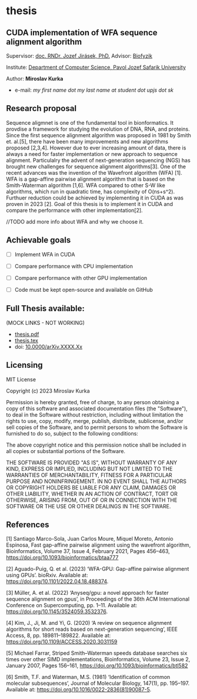 

# thesis  


## CUDA implementation of WFA sequence alignment algorithm 

  Supervisor: [doc. RNDr. Jozef Jirásek, PhD.](https://www.upjs.sk/PF/zamestnanec/jozef.jirasek/)
  Advisor: [Biofyzik](www.biofyzika.sk)

Institute: [Department of Computer Science, Pavol Jozef Safarik University](https://ics.science.upjs.sk/)  
  
  Author: **Miroslav Kurka** 
- e-mail: _my first name dot my last name at student dot upjs dot sk_


## Research proposal 

Sequence aligmnet is one of the fundamental tool in bionformatics. It provdise a framework for studying the evolution of DNA, RNA, and proteins. Since the first sequence alignment algorithm was proposed in 1981 by Smith et. al.[5], there have been many improvements and new algorithms proposed [2,3,4]. However due to ever increasing amount of data, there is always a need for faster implementation or new approach to sequence alignment. Particulalry the advent of next-generation sequencing (NGS) has brought new challenges for sequence alignment algorithms[3]. One of the recent advances was the invention of the Wavefront algorithm (WFA) [1]. WFA is a gap-affine pairwise alignment algorithm that is based on the Smith-Waterman algorithm [1,6]. WFA compared to other S-W like algorithms, which run in quadratic time, has complexity of O(ns+s^2).  Furthuer reduction could be achieved by implementing it in CUDA as was proven in 2023 [2]. Goal of this thesis is to implement it in CUDA and compare the performance with other implementation[2].

//TODO add more info about WFA and why we choose it.

## Achievable goals

- [ ] Implement WFA in CUDA
- [ ] Compare performance with CPU implementation
- [ ] Compare performance with other GPU implementation 
- [ ] Code must be kept open-source and available on GitHub


## Full Thesis available:
(MOCK LINKS - NOT WORKING)
 - [thesis.pdf](thesis.pdf)
 - [thesis.tex](thesis.tex)
 - doi: [10.0000/arXiv.XXXX.Xx](google.com)

## Licensing 
MIT License

Copyright (c) 2023 Miroslav Kurka

Permission is hereby granted, free of charge, to any person obtaining a copy
of this software and associated documentation files (the "Software"), to deal
in the Software without restriction, including without limitation the rights
to use, copy, modify, merge, publish, distribute, sublicense, and/or sell
copies of the Software, and to permit persons to whom the Software is
furnished to do so, subject to the following conditions:

The above copyright notice and this permission notice shall be included in all
copies or substantial portions of the Software.

THE SOFTWARE IS PROVIDED "AS IS", WITHOUT WARRANTY OF ANY KIND, EXPRESS OR
IMPLIED, INCLUDING BUT NOT LIMITED TO THE WARRANTIES OF MERCHANTABILITY,
FITNESS FOR A PARTICULAR PURPOSE AND NONINFRINGEMENT. IN NO EVENT SHALL THE
AUTHORS OR COPYRIGHT HOLDERS BE LIABLE FOR ANY CLAIM, DAMAGES OR OTHER
LIABILITY, WHETHER IN AN ACTION OF CONTRACT, TORT OR OTHERWISE, ARISING FROM,
OUT OF OR IN CONNECTION WITH THE SOFTWARE OR THE USE OR OTHER DEALINGS IN THE
SOFTWARE.

## References 


[1] Santiago Marco-Sola, Juan Carlos Moure, Miquel Moreto, Antonio Espinosa, Fast gap-affine pairwise alignment using the wavefront algorithm, Bioinformatics, Volume 37, Issue 4, February 2021, Pages 456–463, https://doi.org/10.1093/bioinformatics/btaa777

[2] Aguado-Puig, Q. et al. (2023) ‘WFA-GPU: Gap-affine pairwise alignment using GPUs’. bioRxiv. Available at: https://doi.org/10.1101/2022.04.18.488374.


[3] Müller, A. et al. (2022) ‘Anyseq/gpu: a novel approach for faster sequence alignment on gpus’, in Proceedings of the 36th ACM International Conference on Supercomputing, pp. 1–11. Available at: https://doi.org/10.1145/3524059.3532376.

[4] Kim, J., Ji, M. and Yi, G. (2020) ‘A review on sequence alignment algorithms for short reads based on next-generation sequencing’, IEEE Access, 8, pp. 189811–189822. Available at: https://doi.org/10.1109/ACCESS.2020.3031159

[5] Michael Farrar, Striped Smith–Waterman speeds database searches six times over other SIMD implementations, Bioinformatics, Volume 23, Issue 2, January 2007, Pages 156–161, https://doi.org/10.1093/bioinformatics/btl582

[6] Smith, T.F. and Waterman, M.S. (1981) ‘Identification of common molecular subsequences’, Journal of Molecular Biology, 147(1), pp. 195–197. Available at: https://doi.org/10.1016/0022-2836(81)90087-5.



